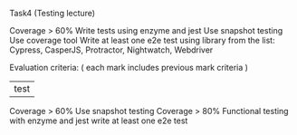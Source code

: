 Task4 (Testing lecture)

Coverage > 60%
Write tests using enzyme and jest
Use snapshot testing
Use coverage tool
Write at least one e2e test using library from the list:
Cypress, CasperJS, Protractor, Nightwatch, Webdriver

Evaluation criteria:
( each mark includes previous mark criteria )

<table><tbody><tr><td>test</td></tr></tbody></table>

Coverage > 60%	Use snapshot testing	Coverage > 80%
Functional testing with enzyme and jest	
write at least one e2e test